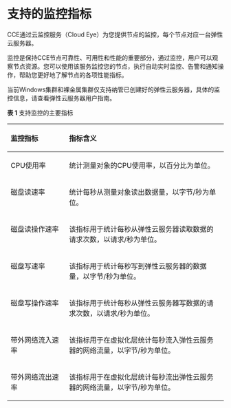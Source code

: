 # 支持的监控指标<a name="cce_01_0070"></a>

CCE通过云监控服务（Cloud Eye）为您提供节点的监控，每个节点对应一台弹性云服务器。

监控是保持CCE节点可靠性、可用性和性能的重要部分，通过监控，用户可以观察节点资源。您可以使用该服务监控您的节点，执行自动实时监控、告警和通知操作，帮助您更好地了解节点的各项性能指标。

当前Windows集群和裸金属集群仅支持纳管已创建好的弹性云服务器，具体的监控信息，请查看弹性云服务器用户指南。

**表 1**  支持监控的主要指标

<a name="table1486013138225"></a>
<table><thead align="left"><tr id="row15860113172219"><th class="cellrowborder" valign="top" width="27%" id="mcps1.2.3.1.1"><p id="p1860111318225"><a name="p1860111318225"></a><a name="p1860111318225"></a>监控指标</p>
</th>
<th class="cellrowborder" valign="top" width="73%" id="mcps1.2.3.1.2"><p id="p1886081302214"><a name="p1886081302214"></a><a name="p1886081302214"></a>指标含义</p>
</th>
</tr>
</thead>
<tbody><tr id="row286081319224"><td class="cellrowborder" valign="top" width="27%" headers="mcps1.2.3.1.1 "><p id="p1586001317227"><a name="p1586001317227"></a><a name="p1586001317227"></a><span class="keyword" id="keyword792120245208"><a name="keyword792120245208"></a><a name="keyword792120245208"></a>CPU使用率</span></p>
</td>
<td class="cellrowborder" valign="top" width="73%" headers="mcps1.2.3.1.2 "><p id="p1986015137228"><a name="p1986015137228"></a><a name="p1986015137228"></a>统计测量对象的CPU使用率，以百分比为单位。</p>
</td>
</tr>
<tr id="row13860161342214"><td class="cellrowborder" valign="top" width="27%" headers="mcps1.2.3.1.1 "><p id="p11860413152216"><a name="p11860413152216"></a><a name="p11860413152216"></a><span class="keyword" id="keyword1975672716201"><a name="keyword1975672716201"></a><a name="keyword1975672716201"></a>磁盘读速率</span></p>
</td>
<td class="cellrowborder" valign="top" width="73%" headers="mcps1.2.3.1.2 "><p id="p19860161318221"><a name="p19860161318221"></a><a name="p19860161318221"></a>统计每秒从测量对象读出数据量，以字节/秒为单位。</p>
</td>
</tr>
<tr id="row786011319224"><td class="cellrowborder" valign="top" width="27%" headers="mcps1.2.3.1.1 "><p id="p1586041316225"><a name="p1586041316225"></a><a name="p1586041316225"></a><span class="keyword" id="keyword7122030162012"><a name="keyword7122030162012"></a><a name="keyword7122030162012"></a>磁盘读操作速率</span></p>
</td>
<td class="cellrowborder" valign="top" width="73%" headers="mcps1.2.3.1.2 "><p id="p786041302216"><a name="p786041302216"></a><a name="p786041302216"></a>该指标用于统计每秒从弹性云服务器读取数据的请求次数，以请求/秒为单位。</p>
</td>
</tr>
<tr id="row6860151312229"><td class="cellrowborder" valign="top" width="27%" headers="mcps1.2.3.1.1 "><p id="p18601213112211"><a name="p18601213112211"></a><a name="p18601213112211"></a><span class="keyword" id="keyword1939323217206"><a name="keyword1939323217206"></a><a name="keyword1939323217206"></a>磁盘写速率</span></p>
</td>
<td class="cellrowborder" valign="top" width="73%" headers="mcps1.2.3.1.2 "><p id="p686091310227"><a name="p686091310227"></a><a name="p686091310227"></a>该指标用于统计每秒写到弹性云服务器的数据量，以字节/秒为单位。</p>
</td>
</tr>
<tr id="row3860113172218"><td class="cellrowborder" valign="top" width="27%" headers="mcps1.2.3.1.1 "><p id="p88602133221"><a name="p88602133221"></a><a name="p88602133221"></a><span class="keyword" id="keyword888873411208"><a name="keyword888873411208"></a><a name="keyword888873411208"></a>磁盘写操作速率</span></p>
</td>
<td class="cellrowborder" valign="top" width="73%" headers="mcps1.2.3.1.2 "><p id="p186051311227"><a name="p186051311227"></a><a name="p186051311227"></a>该指标用于统计每秒从弹性云服务器写数据的请求次数，以请求/秒为单位。</p>
</td>
</tr>
<tr id="row148151597255"><td class="cellrowborder" valign="top" width="27%" headers="mcps1.2.3.1.1 "><p id="p128151695255"><a name="p128151695255"></a><a name="p128151695255"></a><span class="keyword" id="keyword2769193813203"><a name="keyword2769193813203"></a><a name="keyword2769193813203"></a>带外网络流入速率</span></p>
</td>
<td class="cellrowborder" valign="top" width="73%" headers="mcps1.2.3.1.2 "><p id="p15816892258"><a name="p15816892258"></a><a name="p15816892258"></a>该指标用于在虚拟化层统计每秒流入弹性云服务器的网络流量，以字节/秒为单位。</p>
</td>
</tr>
<tr id="row158166972516"><td class="cellrowborder" valign="top" width="27%" headers="mcps1.2.3.1.1 "><p id="p12816109162513"><a name="p12816109162513"></a><a name="p12816109162513"></a><span class="keyword" id="keyword1818619412204"><a name="keyword1818619412204"></a><a name="keyword1818619412204"></a>带外网络流出速率</span></p>
</td>
<td class="cellrowborder" valign="top" width="73%" headers="mcps1.2.3.1.2 "><p id="p11816699254"><a name="p11816699254"></a><a name="p11816699254"></a>该指标用于在虚拟化层统计每秒流出弹性云服务器的网络流量，以字节/秒为单位。</p>
</td>
</tr>
</tbody>
</table>

